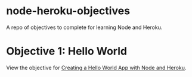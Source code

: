 # node-heroku-objectives
A repo of objectives to complete for learning Node and Heroku.

Objective 1: Hello World
===========

View the objective for [Creating a Hello World App with Node and Heroku](https://github.com/calvinbushor/node-heroku-objectives/tree/master/Objective%201%20-%20Hello%20World).
